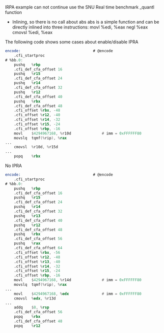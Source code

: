 

IRPA example can not continue use the SNU Real time benchmark _quantl function

- Inlining, so there is no call about abs
abs is a simple function and can be directly inlined into three instructions:
	movl	%edi, %eax
	negl	%eax
	cmovsl	%edi, %eax



The following code shows some cases about enable/disable IPRA


```asm
encode:                                 # @encode
	.cfi_startproc
# %bb.0:
	pushq	%rbp
	.cfi_def_cfa_offset 16
	pushq	%r15
	.cfi_def_cfa_offset 24
	pushq	%r14
	.cfi_def_cfa_offset 32
	pushq	%r12
	.cfi_def_cfa_offset 40
	pushq	%rbx
	.cfi_def_cfa_offset 48
	.cfi_offset %rbx, -48
	.cfi_offset %r12, -40
	.cfi_offset %r14, -32
	.cfi_offset %r15, -24
	.cfi_offset %rbp, -16
	movl	$4294967168, %r10d              # imm = 0xFFFFFF80
	movslq	tqmf(%rip), %rax
...
	cmovsl	%r10d, %r15d
...
	popq	%rbx

```

No IPRA
```asm
encode:                                 # @encode
	.cfi_startproc
# %bb.0:
	pushq	%rbp
	.cfi_def_cfa_offset 16
	pushq	%r15
	.cfi_def_cfa_offset 24
	pushq	%r14
	.cfi_def_cfa_offset 32
	pushq	%r13
	.cfi_def_cfa_offset 40
	pushq	%r12
	.cfi_def_cfa_offset 48
	pushq	%rbx
	.cfi_def_cfa_offset 56
	pushq	%rax
	.cfi_def_cfa_offset 64
	.cfi_offset %rbx, -56
	.cfi_offset %r12, -48
	.cfi_offset %r13, -40
	.cfi_offset %r14, -32
	.cfi_offset %r15, -24
	.cfi_offset %rbp, -16
	movl	$4294967168, %r14d              # imm = 0xFFFFFF80
	movslq	tqmf(%rip), %rax
...
	movl	$4294967168, %edx               # imm = 0xFFFFFF80
	cmovsl	%edx, %r13d
...
	addq	$8, %rsp
	.cfi_def_cfa_offset 56
	popq	%rbx
	.cfi_def_cfa_offset 48
	popq	%r12
```
